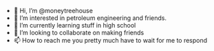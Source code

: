 - 👋 Hi, I’m @moneytreehouse
- 👀 I’m interested in petroleum engineering and friends.
- 🌱 I’m currently learning stuff in high school
- 💞️ I’m looking to collaborate on making friends
- 📫 How to reach me you pretty much have to wait for me to respond

<!---
moneytreehouse/moneytreehouse is a ✨ special ✨ repository because its `README.md` (this file) appears on your GitHub profile.
You can click the Preview link to take a look at your changes.
--->
